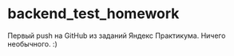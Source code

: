 # backend_test_homework

Первый push на GitHub из заданий Яндекс Практикума. 
Ничего необычного. :)
